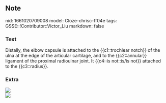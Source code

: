 ## Note
nid: 1661020709008
model: Cloze-chrisc-ff04e
tags: GSSE::!Contributor::Victor_Liu
markdown: false

### Text
Distally, the elbow capsule is attached to the {{c1::trochlear notch}} of the ulna at the edge of the articular cartilage, and to the {{c2::annular}} ligament of the proximal radioulnar joint. It {{c4::is not::is/is not}} attached to the {{c3::radius}}.

### Extra
<img src="paste-9aafd1da1ad5ea855fe999290211ce5e1a845c7c.jpg">
<div><img src=
"paste-d748b3e9749c8c4d9acd3cb4f435162c3d972b8d.jpg"></div>
